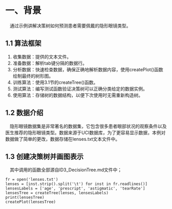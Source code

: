 # 一、背景
&emsp;通过示例讲解决策树如何预测患者需要佩戴的隐形眼镜类型。
## 1.1 算法框架
1. 收集数据：提供的文本文件。
2. 准备数据：解析tab键分隔的数据行。
3. 分析数据：快速检查数据，确保正确地解析数据内容，使用createPlot()函数绘制最终的树形图。
4. 训练算法：使用3.1节的createTree()函数。
5. 测试算法：编写测试函数验证决策树可以正确分类给定的数据实例。
6. 使用算法：存储树的数据结构，以便下次使用时无需重新构造树。
## 1.2 数据介绍
&emsp;隐形眼镜数据集是非常著名的数据集，它包含很多患者眼部状况的观察条件以及医生推荐的隐形眼镜类型。数据来源于UCI数据库，为了更容易显示数据，本例对数据做了简单的更改，数据存储在lenses.txt文本文件中。
## 1.3 创建决策树并画图表示
&emsp;其中调用的函数全部源自ID3_DecisionTree.md文件中；
``` python3
fr = open('lenses.txt')
lenses = [inst.strip().split('\t') for inst in fr.readlines()]
lensesLabels = ['age', 'prescript', 'astigmatic', 'tearRate']
lensesTree = createTree(lenses, lensesLabels)
print(lensesTree)
createPlot(lensesTree)
```
